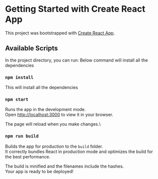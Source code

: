 # Getting Started with Create React App

This project was bootstrapped with [Create React App](https://github.com/facebook/create-react-app).

## Available Scripts

In the project directory, you can run:
Below command will install all the dependencies

### `npm install`

This will install all the dependencies

### `npm start`

Runs the app in the development mode.\
Open [http://localhost:3000](http://localhost:3000) to view it in your browser.

The page will reload when you make changes.\

### `npm run build`

Builds the app for production to the `build` folder.\
It correctly bundles React in production mode and optimizes the build for the best performance.

The build is minified and the filenames include the hashes.\
Your app is ready to be deployed!

